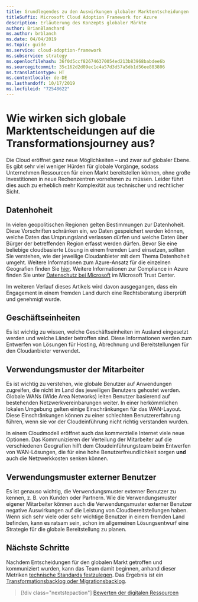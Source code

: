 ```yaml
---
title: Grundlegendes zu den Auswirkungen globaler Marktentscheidungen
titleSuffix: Microsoft Cloud Adoption Framework for Azure
description: Erläuterung des Konzepts globaler Märkte
author: BrianBlanchard
ms.author: brblanch
ms.date: 04/04/2019
ms.topic: guide
ms.service: cloud-adoption-framework
ms.subservice: strategy
ms.openlocfilehash: 36f0d5ccf826746370054ed213b83968babdee6b
ms.sourcegitcommit: 35c162d2d09ec1c4a57d3d57a5db1d56ee883806
ms.translationtype: HT
ms.contentlocale: de-DE
ms.lasthandoff: 10/17/2019
ms.locfileid: "72548622"
---
```

<!-- markdownlint-disable MD026 -->

# <a name="how-will-global-market-decisions-affect-the-transformation-journey"></a>Wie wirken sich globale Marktentscheidungen auf die Transformationsjourney aus?

Die Cloud eröffnet ganz neue Möglichkeiten – und zwar auf globaler Ebene. Es gibt sehr viel weniger Hürden für globale Vorgänge, sodass Unternehmen Ressourcen für einen Markt bereitstellen können, ohne große Investitionen in neue Rechenzentren vornehmen zu müssen. Leider führt dies auch zu erheblich mehr Komplexität aus technischer und rechtlicher Sicht.

## <a name="data-sovereignty"></a>Datenhoheit

In vielen geopolitischen Regionen gelten Bestimmungen zur Datenhoheit. Diese Vorschriften schränken ein, wo Daten gespeichert werden können, welche Daten das Ursprungsland verlassen dürfen und welche Daten über Bürger der betreffenden Region erfasst werden dürfen. Bevor Sie eine beliebige cloudbasierte Lösung in einem fremden Land einsetzen, sollten Sie verstehen, wie der jeweilige Cloudanbieter mit dem Thema Datenhoheit umgeht. Weitere Informationen zum Azure-Ansatz für die einzelnen Geografien finden Sie [hier](https://azure.microsoft.com/global-infrastructure/geographies). Weitere Informationen zur Compliance in Azure finden Sie unter [Datenschutz bei Microsoft](https://www.microsoft.com/trustcenter/privacy) im Microsoft Trust Center.

Im weiteren Verlauf dieses Artikels wird davon ausgegangen, dass ein Engagement in einem fremden Land durch eine Rechtsberatung überprüft und genehmigt wurde.

## <a name="business-units"></a>Geschäftseinheiten

Es ist wichtig zu wissen, welche Geschäftseinheiten im Ausland eingesetzt werden und welche Länder betroffen sind. Diese Informationen werden zum Entwerfen von Lösungen für Hosting, Abrechnung und Bereitstellungen für den Cloudanbieter verwendet.

## <a name="employee-usage-patterns"></a>Verwendungsmuster der Mitarbeiter

Es ist wichtig zu verstehen, wie globale Benutzer auf Anwendungen zugreifen, die nicht im Land des jeweiligen Benutzers gehostet werden. Globale WANs (Wide Area Networks) leiten Benutzer basierend auf bestehenden Netzwerkvereinbarungen weiter. In einer herkömmlichen lokalen Umgebung gelten einige Einschränkungen für das WAN-Layout. Diese Einschränkungen können zu einer schlechten Benutzererfahrung führen, wenn sie vor der Cloudeinführung nicht richtig verstanden wurden.

In einem Cloudmodell eröffnet auch das kommerzielle Internet viele neue Optionen. Das Kommunizieren der Verteilung der Mitarbeiter auf die verschiedenen Geografien hilft dem Cloudeinführungsteam beim Entwerfen von WAN-Lösungen, die für eine hohe Benutzerfreundlichkeit sorgen **und** auch die Netzwerkkosten senken können.

## <a name="external-user-usage-patterns"></a>Verwendungsmuster externer Benutzer

Es ist genauso wichtig, die Verwendungsmuster externer Benutzer zu kennen, z. B. von Kunden oder Partnern. Wie die Verwendungsmuster eigener Mitarbeiter können auch die Verwendungsmuster externer Benutzer negative Auswirkungen auf die Leistung von Cloudbereitstellungen haben. Wenn sich sehr viele oder sehr wichtige Benutzer in einem fremden Land befinden, kann es ratsam sein, schon im allgemeinen Lösungsentwurf eine Strategie für die globale Bereitstellung zu planen.

## <a name="next-steps"></a>Nächste Schritte

Nachdem Entscheidungen für den globalen Markt getroffen und kommuniziert wurden, kann das Team damit beginnen, anhand dieser Metriken [technische Standards festzulegen](../digital-estate/index.md).
Das Ergebnis ist ein [Transformationsbacklog oder Migrationsbacklog](..//migrate/migration-considerations/prerequisites/technical-complexity.md).

> [!div class="nextstepaction"]
> [Bewerten der digitalen Ressourcen](../digital-estate/index.md)

